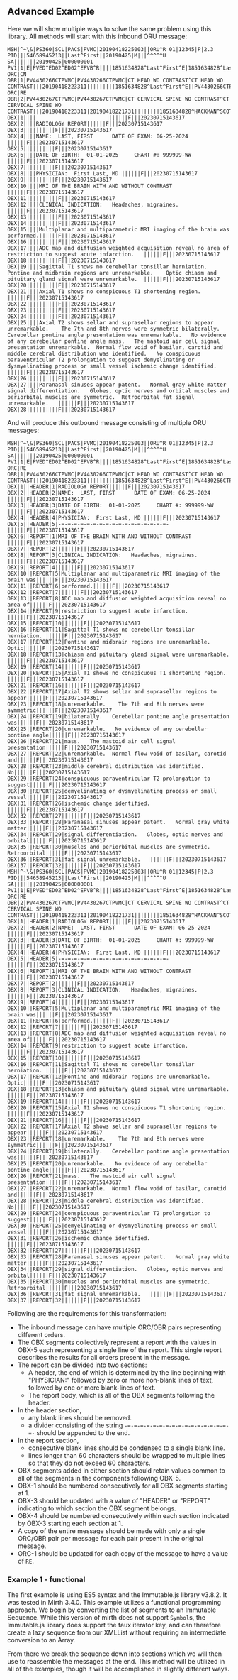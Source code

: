 ## Advanced Example
Here we will show multiple ways to solve the same problem using this library.
All methods will start with this inbound ORU message:

```
MSH|^~\&|PS360|SCL|PACS|PVMC|20190418225003||ORU^R 01|12345|P|2.3
PID|||54658945213||Last^First||20190425|M|||^^^^^U SA|||||||20190425|000000001
PV1|1|E|PVED^ED02^ED02^EPVB^R||||1851634828^Last^First^E|1851634828^Last^First^E||1|||||||||370144214|||||||||||||||||||||||||20190418220755
ORC|CN
OBR|1|PV4430266CTPVMC|PV4430266CTPVMC|CT HEAD WO CONTRAST^CT HEAD WO CONTRAST|||20190418223311|||||||||1851634828^Last^First^E||PV4430266CTPVMC|1|1|286701130|20190418224856||CT|F||^^^20190418221731^20190418221355^S|||||0052005^Last^First^A||||20190418221500
ORC|RE
OBR|2|PV4430267CTPVMC|PV4430267CTPVMC|CT CERVICAL SPINE WO CONTRAST^CT CERVICAL SPINE WO CONTRAST|||20190418223311|20190418221731||||||||1851634828^HACKMAN^SCOTT^E||PV4430267CTPVMC|1|1|286701131|20190418224856||CT|F||^^^20190418221731^20190418221340^S|||||0052005^Last^First^A||||20190418222000
OBX|1||||						||||||F|||20230715143617
OBX|2||||RADIOLOGY REPORT||||||F|||20230715143617
OBX|3||||||||||F|||20230715143617
OBX|4||||NAME:  LAST, FIRST      DATE OF EXAM: 06-25-2024 ||||||F|||20230715143617
OBX|5||||||||||F|||20230715143617
OBX|6||||DATE OF BIRTH:  01-01-2025     CHART #: 999999-WW ||||||F|||20230715143617
OBX|7||||||||||F|||20230715143617
OBX|8||||PHYSICIAN:  First Last, MD ||||||F|||20230715143617
OBX|9||||||||||F|||20230715143617
OBX|10||||MRI OF THE BRAIN WITH AND WITHOUT CONTRAST ||||||F|||20230715143617
OBX|11||||||||||F|||20230715143617
OBX|12||||CLINICAL INDICATION:   Headaches, migraines.  ||||||F|||20230715143617
OBX|13||||||||||F|||20230715143617
OBX|14||||||||||F|||20230715143617
OBX|15||||Multiplanar and multiparametric MRI imaging of the brain was performed.||||||F|||20230715143617
OBX|16||||||||||F|||20230715143617
OBX|17||||ADC map and diffusion weighted acquisition reveal no area of restriction to suggest acute infarction.   ||||||F|||20230715143617
OBX|18||||||||||F|||20230715143617
OBX|19||||Sagittal T1 shows no cerebellar tonsillar herniation.  Pontine and midbrain regions are unremarkable.    Optic chiasm and pituitary gland signal were unremarkable.  ||||||F|||20230715143617
OBX|20||||||||||F|||20230715143617
OBX|21||||Axial T1 shows no conspicuous T1 shortening region.   ||||||F|||20230715143617
OBX|22||||||||||F|||20230715143617
OBX|23||||||||||F|||20230715143617
OBX|24||||||||||F|||20230715143617
OBX|25||||Axial T2 shows sellar and suprasellar regions to appear unremarkable.    The 7th and 8th nerves were symmetric bilaterally.   Cerebellar pontine angle presentation was unremarkable.   No evidence of any cerebellar pontine angle mass.   The mastoid air cell signal presentation unremarkable.  Normal flow void of basilar, carotid and middle cerebral distribution was identified.   No conspicuous paraventricular T2 prolongation to suggest demyelinating or dysmyelinating process or small vessel ischemic change identified.   ||||||F|||20230715143617
OBX|26||||||||||F|||20230715143617
OBX|27||||Paranasal sinuses appear patent.   Normal gray white matter signal differentiation.   Globes, optic nerves and orbital muscles and periorbital muscles are symmetric.  Retroorbital fat signal unremarkable.   ||||||F|||20230715143617
OBX|28||||||||||F|||20230715143617
```

And will produce this outbound message consisting of multiple ORU messages:

```
MSH|^~\&|PS360|SCL|PACS|PVMC|20190418225003||ORU^R 01|12345|P|2.3
PID|||54658945213||Last^First||20190425|M|||^^^^^U SA|||||||20190425|000000001
PV1|1|E|PVED^ED02^ED02^EPVB^R||||1851634828^Last^First^E|1851634828^Last^First^E||1|||||||||370144214|||||||||||||||||||||||||20190418220755
ORC|RE
OBR|1|PV4430266CTPVMC|PV4430266CTPVMC|CT HEAD WO CONTRAST^CT HEAD WO CONTRAST|||20190418223311|||||||||1851634828^Last^First^E||PV4430266CTPVMC|1|1|286701130|20190418224856||CT|F||^^^20190418221731^20190418221355^S|||||0052005^Last^First^A||||20190418221500
OBX|1||HEADER|1|RADIOLOGY REPORT||||||F|||20230715143617
OBX|2||HEADER|2|NAME:  LAST, FIRST      DATE OF EXAM: 06-25-2024 ||||||F|||20230715143617
OBX|3||HEADER|3|DATE OF BIRTH:  01-01-2025     CHART #: 999999-WW ||||||F|||20230715143617
OBX|4||HEADER|4|PHYSICIAN:  First Last, MD ||||||F|||20230715143617
OBX|5||HEADER|5|-=-=-=-=-=-=-=-=-=-=-=-=-=-=-=-=-=-||||||F|||20230715143617
OBX|6||REPORT|1|MRI OF THE BRAIN WITH AND WITHOUT CONTRAST ||||||F|||20230715143617
OBX|7||REPORT|2|||||||F|||20230715143617
OBX|8||REPORT|3|CLINICAL INDICATION:   Headaches, migraines.  ||||||F|||20230715143617
OBX|9||REPORT|4|||||||F|||20230715143617
OBX|10||REPORT|5|Multiplanar and multiparametric MRI imaging of the brain was||||||F|||20230715143617
OBX|11||REPORT|6|performed.||||||F|||20230715143617
OBX|12||REPORT|7|||||||F|||20230715143617
OBX|13||REPORT|8|ADC map and diffusion weighted acquisition reveal no area of||||||F|||20230715143617
OBX|14||REPORT|9|restriction to suggest acute infarction.   ||||||F|||20230715143617
OBX|15||REPORT|10|||||||F|||20230715143617
OBX|16||REPORT|11|Sagittal T1 shows no cerebellar tonsillar herniation. ||||||F|||20230715143617
OBX|17||REPORT|12|Pontine and midbrain regions are unremarkable.    Optic||||||F|||20230715143617
OBX|18||REPORT|13|chiasm and pituitary gland signal were unremarkable.  ||||||F|||20230715143617
OBX|19||REPORT|14|||||||F|||20230715143617
OBX|20||REPORT|15|Axial T1 shows no conspicuous T1 shortening region.   ||||||F|||20230715143617
OBX|21||REPORT|16|||||||F|||20230715143617
OBX|22||REPORT|17|Axial T2 shows sellar and suprasellar regions to appear||||||F|||20230715143617
OBX|23||REPORT|18|unremarkable.    The 7th and 8th nerves were symmetric||||||F|||20230715143617
OBX|24||REPORT|19|bilaterally.   Cerebellar pontine angle presentation was||||||F|||20230715143617
OBX|25||REPORT|20|unremarkable.   No evidence of any cerebellar pontine angle||||||F|||20230715143617
OBX|26||REPORT|21|mass.   The mastoid air cell signal presentation||||||F|||20230715143617
OBX|27||REPORT|22|unremarkable.  Normal flow void of basilar, carotid and||||||F|||20230715143617
OBX|28||REPORT|23|middle cerebral distribution was identified.   No||||||F|||20230715143617
OBX|29||REPORT|24|conspicuous paraventricular T2 prolongation to suggest||||||F|||20230715143617
OBX|30||REPORT|25|demyelinating or dysmyelinating process or small vessel||||||F|||20230715143617
OBX|31||REPORT|26|ischemic change identified.   ||||||F|||20230715143617
OBX|32||REPORT|27|||||||F|||20230715143617
OBX|33||REPORT|28|Paranasal sinuses appear patent.   Normal gray white matter||||||F|||20230715143617
OBX|34||REPORT|29|signal differentiation.   Globes, optic nerves and orbital||||||F|||20230715143617
OBX|35||REPORT|30|muscles and periorbital muscles are symmetric.  Retroorbital||||||F|||20230715143617
OBX|36||REPORT|31|fat signal unremarkable.   ||||||F|||20230715143617
OBX|37||REPORT|32|||||||F|||20230715143617
MSH|^~\&|PS360|SCL|PACS|PVMC|20190418225003||ORU^R 01|12345|P|2.3
PID|||54658945213||Last^First||20190425|M|||^^^^^U SA|||||||20190425|000000001
PV1|1|E|PVED^ED02^ED02^EPVB^R||||1851634828^Last^First^E|1851634828^Last^First^E||1|||||||||370144214|||||||||||||||||||||||||20190418220755
ORC|RE
OBR|2|PV4430267CTPVMC|PV4430267CTPVMC|CT CERVICAL SPINE WO CONTRAST^CT CERVICAL SPINE WO CONTRAST|||20190418223311|20190418221731||||||||1851634828^HACKMAN^SCOTT^E||PV4430267CTPVMC|1|1|286701131|20190418224856||CT|F||^^^20190418221731^20190418221340^S|||||0052005^Last^First^A||||20190418222000
OBX|1||HEADER|1|RADIOLOGY REPORT||||||F|||20230715143617
OBX|2||HEADER|2|NAME:  LAST, FIRST      DATE OF EXAM: 06-25-2024 ||||||F|||20230715143617
OBX|3||HEADER|3|DATE OF BIRTH:  01-01-2025     CHART #: 999999-WW ||||||F|||20230715143617
OBX|4||HEADER|4|PHYSICIAN:  First Last, MD ||||||F|||20230715143617
OBX|5||HEADER|5|-=-=-=-=-=-=-=-=-=-=-=-=-=-=-=-=-=-||||||F|||20230715143617
OBX|6||REPORT|1|MRI OF THE BRAIN WITH AND WITHOUT CONTRAST ||||||F|||20230715143617
OBX|7||REPORT|2|||||||F|||20230715143617
OBX|8||REPORT|3|CLINICAL INDICATION:   Headaches, migraines.  ||||||F|||20230715143617
OBX|9||REPORT|4|||||||F|||20230715143617
OBX|10||REPORT|5|Multiplanar and multiparametric MRI imaging of the brain was||||||F|||20230715143617
OBX|11||REPORT|6|performed.||||||F|||20230715143617
OBX|12||REPORT|7|||||||F|||20230715143617
OBX|13||REPORT|8|ADC map and diffusion weighted acquisition reveal no area of||||||F|||20230715143617
OBX|14||REPORT|9|restriction to suggest acute infarction.   ||||||F|||20230715143617
OBX|15||REPORT|10|||||||F|||20230715143617
OBX|16||REPORT|11|Sagittal T1 shows no cerebellar tonsillar herniation. ||||||F|||20230715143617
OBX|17||REPORT|12|Pontine and midbrain regions are unremarkable.    Optic||||||F|||20230715143617
OBX|18||REPORT|13|chiasm and pituitary gland signal were unremarkable.  ||||||F|||20230715143617
OBX|19||REPORT|14|||||||F|||20230715143617
OBX|20||REPORT|15|Axial T1 shows no conspicuous T1 shortening region.   ||||||F|||20230715143617
OBX|21||REPORT|16|||||||F|||20230715143617
OBX|22||REPORT|17|Axial T2 shows sellar and suprasellar regions to appear||||||F|||20230715143617
OBX|23||REPORT|18|unremarkable.    The 7th and 8th nerves were symmetric||||||F|||20230715143617
OBX|24||REPORT|19|bilaterally.   Cerebellar pontine angle presentation was||||||F|||20230715143617
OBX|25||REPORT|20|unremarkable.   No evidence of any cerebellar pontine angle||||||F|||20230715143617
OBX|26||REPORT|21|mass.   The mastoid air cell signal presentation||||||F|||20230715143617
OBX|27||REPORT|22|unremarkable.  Normal flow void of basilar, carotid and||||||F|||20230715143617
OBX|28||REPORT|23|middle cerebral distribution was identified.   No||||||F|||20230715143617
OBX|29||REPORT|24|conspicuous paraventricular T2 prolongation to suggest||||||F|||20230715143617
OBX|30||REPORT|25|demyelinating or dysmyelinating process or small vessel||||||F|||20230715143617
OBX|31||REPORT|26|ischemic change identified.   ||||||F|||20230715143617
OBX|32||REPORT|27|||||||F|||20230715143617
OBX|33||REPORT|28|Paranasal sinuses appear patent.   Normal gray white matter||||||F|||20230715143617
OBX|34||REPORT|29|signal differentiation.   Globes, optic nerves and orbital||||||F|||20230715143617
OBX|35||REPORT|30|muscles and periorbital muscles are symmetric.  Retroorbital||||||F|||20230715143617
OBX|36||REPORT|31|fat signal unremarkable.   ||||||F|||20230715143617
OBX|37||REPORT|32|||||||F|||20230715143617
```

Following are the requirements for this transformation:
- The inbound message can have multiple ORC/OBR pairs representing different
   orders.
- The OBX segments collectively represent a report with the values in OBX-5
  each representing a single line of the report. This single report describes
  the results for all orders present in the message.
- The report can be divided into two sections:
  - A header, the end of which is determined by the line beginning with
    "PHYSICIAN:" followed by zero or more non-blank lines of text, followed by
    one or more blank-lines of text.
  - The report body, which is all of the OBX segments following the header.
- In the header section,
  - any blank lines should be removed.
  - a divider consisting of the string `-=-=-=-=-=-=-=-=-=-=-=-=-=-=-=-=-=-`
    should be appended to the end.
- In the report section,
  - consecutive blank lines should be condensed to a single blank line.
  - lines longer than 60 characters should be wrapped to multiple lines so that
    they do not exceed 60 characters.
- OBX segments added in either section should retain values common to all of
  the segments in the components following OBX-5.
- OBX-1 should be numbered consecutively for all OBX segments starting at 1.
- OBX-3 should be updated with a value of "HEADER" or "REPORT" indicating to
  which section the OBX segment belongs.
- OBX-4 should be numbered consecutively within each section indicated by OBX-3
  starting each section at 1.
- A copy of the entire message should be made with only a single ORC/OBR pair
  per message for each pair present in the original message.
- ORC-1 should be updated for each copy of the message to have a value of `RE`.

### Example 1 - functional
The first example is using ES5 syntax and the Immutable.js library v3.8.2. It
was tested in Mirth 3.4.0. This example utilizes a functional programming
approach. We begin by converting the list of segments to an Immutable Sequence.
While this version of mirth does not support `Symbol`s, the Immutable.js
library does support the faux iterator key, and can therefore create a
lazy sequence from our XMLList without requiring an intermediate conversion
to an Array.

From there we break the sequence down into sections which we will then use to
reassemble the messages at the end. This method will be utilized in all of the
examples, though it will be accomplished in slightly different ways.
